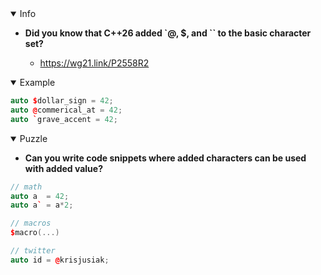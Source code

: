 <details open><summary>Info</summary><p>

* **Did you know that C++26 added `@, $, and `` to the basic character set?**

  * https://wg21.link/P2558R2

</p></details><details open><summary>Example</summary><p>

```cpp
auto $dollar_sign = 42;
auto @commerical_at = 42;
auto `grave_accent = 42;
```

</p></details><details open><summary>Puzzle</summary><p>

* **Can you write code snippets where added characters can be used with added value?**

```cpp
// math
auto a  = 42;
auto a` = a*2;
```

```cpp
// macros
$macro(...)
```

```cpp
// twitter
auto id = @krisjusiak;
```

</p></details>
